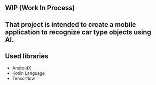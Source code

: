 ## WIP (Work In Process)

## That project is intended to create a mobile application to recognize car type objects using AI.

##  Used libraries
- AndroidX
- Kotlin Language
- Tensorflow
